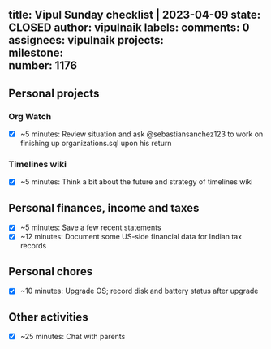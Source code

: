 title:	Vipul Sunday checklist | 2023-04-09
state:	CLOSED
author:	vipulnaik
labels:	
comments:	0
assignees:	vipulnaik
projects:	
milestone:	
number:	1176
--
## Personal projects

### Org Watch

- [x] ~5 minutes: Review situation and ask @sebastiansanchez123 to work on finishing up organizations.sql upon his return

### Timelines wiki

- [x] ~5 minutes: Think a bit about the future and strategy of timelines wiki

## Personal finances, income and taxes

- [x] ~5 minutes: Save a few recent statements
- [x] ~12 minutes: Document some US-side financial data for Indian tax records
 
## Personal chores

- [x] ~10 minutes: Upgrade OS; record disk and battery status after upgrade

## Other activities

- [x] ~25 minutes: Chat with parents
